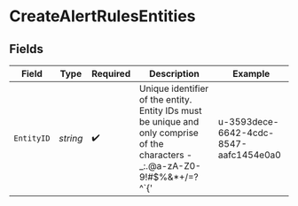 # CreateAlertRulesEntities


## Fields

| Field                                                                                                                       | Type                                                                                                                        | Required                                                                                                                    | Description                                                                                                                 | Example                                                                                                                     |
| --------------------------------------------------------------------------------------------------------------------------- | --------------------------------------------------------------------------------------------------------------------------- | --------------------------------------------------------------------------------------------------------------------------- | --------------------------------------------------------------------------------------------------------------------------- | --------------------------------------------------------------------------------------------------------------------------- |
| `EntityID`                                                                                                                  | *string*                                                                                                                    | :heavy_check_mark:                                                                                                          | Unique identifier of the entity. Entity IDs must be unique and only comprise of the characters -_:.@a-zA-Z0-9!#$%&*+/=?^`{' | u-3593dece-6642-4cdc-8547-aafc1454e0a0                                                                                      |